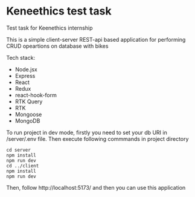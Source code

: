# Keneethics test task
Test task for Keenethics internship

This is a simple client-server REST-api based application for performing CRUD opeartions on database with bikes 

Tech stack: 
+ Node.jsx
+ Express
+ React
+ Redux
+ react-hook-form
+ RTK Query
+ RTK
+ Mongoose
+ MongoDB

To run project in dev mode, firstly you need to set your db URI in /server/.env file. Then execute following commmands in project directory 
```
cd server
npm install
npm run dev
cd ../client
npm install
npm run dev
```
Then, follow http://localhost:5173/ and then you can use this application
